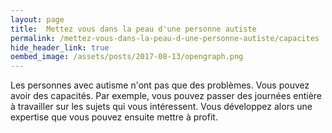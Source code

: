 ```yaml
---
layout: page
title:  Mettez vous dans la peau d'une personne autiste
permalink: /mettez-vous-dans-la-peau-d-une-personne-autiste/capacites
hide_header_link: true
oembed_image: /assets/posts/2017-08-13/opengraph.png
---
```


Les personnes avec autisme n'ont pas que des problèmes. Vous pouvez avoir des capacités.
Par exemple, vous pouvez passer des journées entière à travailler sur les sujets qui vous intéressent.
Vous développez alors une expertise que vous pouvez ensuite mettre à profit.


